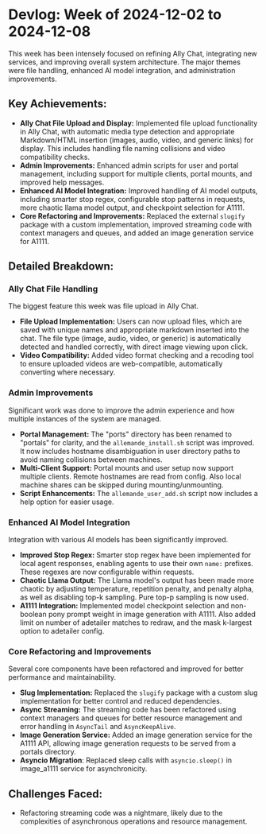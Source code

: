# Devlog: Week of 2024-12-02 to 2024-12-08

This week has been intensely focused on refining Ally Chat, integrating new services, and improving overall system architecture. The major themes were file handling, enhanced AI model integration, and administration improvements.

## Key Achievements:

*   **Ally Chat File Upload and Display:** Implemented file upload functionality in Ally Chat, with automatic media type detection and appropriate Markdown/HTML insertion (images, audio, video, and generic links) for display. This includes handling file naming collisions and video compatibility checks.
*   **Admin Improvements:** Enhanced admin scripts for user and portal management, including support for multiple clients, portal mounts, and improved help messages.
*   **Enhanced AI Model Integration:** Improved handling of AI model outputs, including smarter stop regex, configurable stop patterns in requests, more chaotic llama model output, and checkpoint selection for A1111.
*   **Core Refactoring and Improvements:** Replaced the external `slugify` package with a custom implementation, improved streaming code with context managers and queues, and added an image generation service for A1111.

## Detailed Breakdown:

### Ally Chat File Handling

The biggest feature this week was file upload in Ally Chat.

*   **File Upload Implementation:** Users can now upload files, which are saved with unique names and appropriate markdown inserted into the chat. The file type (image, audio, video, or generic) is automatically detected and handled correctly, with direct image viewing upon click.
*   **Video Compatibility:** Added video format checking and a recoding tool to ensure uploaded videos are web-compatible, automatically converting where necessary.

### Admin Improvements

Significant work was done to improve the admin experience and how multiple instances of the system are managed.

*   **Portal Management:** The "ports" directory has been renamed to "portals" for clarity, and the `allemande_install.sh` script was improved. It now includes hostname disambiguation in user directory paths to avoid naming collisions between machines.
*   **Multi-Client Support:** Portal mounts and user setup now support multiple clients. Remote hostnames are read from config. Also local machine shares can be skipped during mounting/unmounting.
*   **Script Enhancements:** The `allemande_user_add.sh` script now includes a help option for easier usage.

### Enhanced AI Model Integration

Integration with various AI models has been significantly improved.

*   **Improved Stop Regex:** Smarter stop regex have been implemented for local agent responses, enabling agents to use their own `name:` prefixes. These regexes are now configurable within requests.
*   **Chaotic Llama Output:** The Llama model's output has been made more chaotic by adjusting temperature, repetition penalty, and penalty alpha, as well as disabling top-k sampling. Pure top-p sampling is now used.
*   **A1111 Integration:** Implemented model checkpoint selection and non-boolean pony prompt weight in image generation with A1111. Also added limit on number of adetailer matches to redraw, and the mask k-largest option to adetailer config.

### Core Refactoring and Improvements

Several core components have been refactored and improved for better performance and maintainability.

*   **Slug Implementation:** Replaced the `slugify` package with a custom slug implementation for better control and reduced dependencies.
*   **Async Streaming:** The streaming code has been refactored using context managers and queues for better resource management and error handling in `AsyncTail` and `AsyncKeepAlive`.
*   **Image Generation Service:** Added an image generation service for the A1111 API, allowing image generation requests to be served from a portals directory.
*   **Asyncio Migration**: Replaced sleep calls with `asyncio.sleep()` in image_a1111 service for asynchronicity.

## Challenges Faced:

*   Refactoring streaming code was a nightmare, likely due to the complexities of asynchronous operations and resource management.
